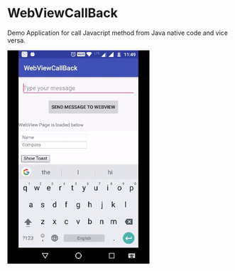# WebViewCallBack
Demo Application for call Javacript method from Java native code and vice versa.

![GIF](https://github.com/AmanChugh/WebViewCallBack/blob/master/webView.gif)

